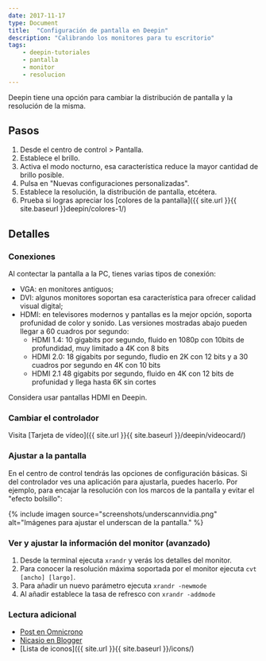 ```yaml
---
date: 2017-11-17
type: Document
title:  "Configuración de pantalla en Deepin"
description: "Calibrando los monitores para tu escritorio"
tags:
    - deepin-tutoriales
    - pantalla
    - monitor
    - resolucion
---
```


Deepin tiene una opción para cambiar la distribución de pantalla y la resolución de la misma.

## Pasos

1. Desde el centro de control > Pantalla.
2. Establece el brillo.
3. Activa el modo nocturno, esa característica reduce la mayor cantidad de brillo posible.
4. Pulsa en "Nuevas configuraciones personalizadas".
5. Establece la resolución, la distribución de pantalla, etcétera.
6. Prueba si logras apreciar los [colores de la pantalla]({{ site.url }}{{ site.baseurl }}deepin/colores-1/)

## Detalles
### Conexiones
Al contectar la pantalla a la PC, tienes varias tipos de conexión:
* VGA: en monitores antiguos;
* DVI: algunos monitores soportan esa característica para ofrecer calidad visual digital;
* HDMI: en televisores modernos y pantallas es la mejor opción, soporta profunidad de color y sonido. Las versiones mostradas abajo pueden llegar a 60 cuadros por segundo:
  * HDMI 1.4: 10 gigabits por segundo, fluido en 1080p con 10bits de profundidad, muy limitado a 4K con 8 bits
  * HDMI 2.0: 18 gigabits por segundo, fludio en 2K con 12 bits y a 30 cuadros por segundo en 4K con 10 bits
  * HDMI 2.1  48 gigabits por segundo, fluido en 4K con 12 bits de profunidad y llega hasta 6K sin cortes

Considera usar pantallas HDMI en Deepin.

### Cambiar el controlador
Visita [Tarjeta de vídeo]({{ site.url }}{{ site.baseurl }}/deepin/videocard/)

### Ajustar a la pantalla
En el centro de control tendrás las opciones de configuración básicas. Si del controlador ves una aplicación para ajustarla, puedes hacerlo. Por ejemplo, para encajar la resolución con los marcos de la pantalla y evitar el "efecto bolsillo":

{% include imagen source="screenshots/underscannvidia.png" alt="Imágenes para ajustar el underscan de la pantalla." %}

### Ver y ajustar la información del monitor (avanzado)
1. Desde la terminal ejecuta `xrandr` y verás los detalles del monitor.
2. Para conocer la resolución máxima soportada por el monitor ejecuta `cvt [ancho] [largo]`.
3. Para añadir un nuevo parámetro ejecuta `xrandr -newmode`
4. Al añadir establece la tasa de refresco con `xrandr -addmode`

### Lectura adicional
* [Post en Omnicrono](http://omicrono.elespanol.com/2017/10/usar-un-televisor-como-monitor/)
* [Nicasio en Blogger](http://hatteras-blog.blogspot.com/2013/05/anadir-resoluciones-de-pantalla.html)
* [Lista de iconos]({{ site.url }}{{ site.baseurl }}/icons/)

